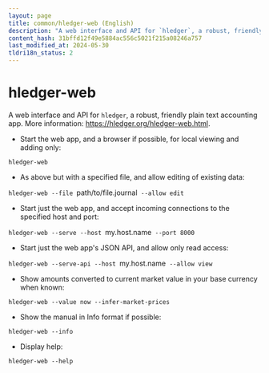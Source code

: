 ```yaml
---
layout: page
title: common/hledger-web (English)
description: "A web interface and API for `hledger`, a robust, friendly plain text accounting app."
content_hash: 31bffd12f49e5884ac556c5021f215a08246a757
last_modified_at: 2024-05-30
tldri18n_status: 2
---
```

# hledger-web

A web interface and API for `hledger`, a robust, friendly plain text accounting app.
More information: <https://hledger.org/hledger-web.html>.

- Start the web app, and a browser if possible, for local viewing and adding only:

`hledger-web`

- As above but with a specified file, and allow editing of existing data:

`hledger-web --file `<span class="tldr-var badge badge-pill bg-dark-lm bg-white-dm text-white-lm text-dark-dm font-weight-bold">path/to/file.journal</span>` --allow edit`

- Start just the web app, and accept incoming connections to the specified host and port:

`hledger-web --serve --host `<span class="tldr-var badge badge-pill bg-dark-lm bg-white-dm text-white-lm text-dark-dm font-weight-bold">my.host.name</span>` --port 8000`

- Start just the web app's JSON API, and allow only read access:

`hledger-web --serve-api --host `<span class="tldr-var badge badge-pill bg-dark-lm bg-white-dm text-white-lm text-dark-dm font-weight-bold">my.host.name</span>` --allow view`

- Show amounts converted to current market value in your base currency when known:

`hledger-web --value now --infer-market-prices`

- Show the manual in Info format if possible:

`hledger-web --info`

- Display help:

`hledger-web --help`
